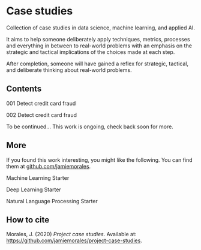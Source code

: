 # Case studies

Collection of case studies in data science, machine learning, and applied AI.

It aims to help someone deliberately apply techniques, metrics, processes and everything in between to real-world problems with an emphasis on the strategic and tactical implications of the choices made at each step. 

After completion, someone will have gained a reflex for strategic, tactical, and deliberate thinking about real-world problems.


## Contents

001 Detect credit card fraud

002 Detect credit card fraud

To be continued...
This work is ongoing, check back soon for more.

## More

If you found this work interesting, you might like the following. You can find them at [github.com/jamiemorales](https://github.com/jamiemorales).

Machine Learning Starter

Deep Learning Starter

Natural Language Processing Starter



## How to cite

Morales, J. (2020) *Project case studies*. Available at: https://github.com/jamiemorales/project-case-studies.
